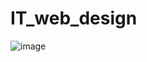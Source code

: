 # IT_web_design
![image](https://github.com/oneandonlyanuj/IT_web_design/assets/144340098/c58af64a-5140-4571-9066-22f1c8fcea09)
